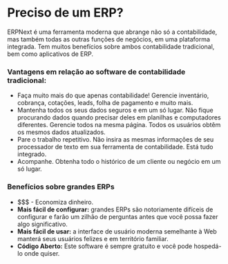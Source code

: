 # Preciso de um ERP?


ERPNext é uma ferramenta moderna que abrange não só a contabilidade, mas também todas as outras
funções de negócios, em uma plataforma integrada. Tem muitos benefícios sobre ambos
contabilidade tradicional, bem como aplicativos de ERP.


### Vantagens em relação ao software de contabilidade tradicional:


* Faça muito mais do que apenas contabilidade! Gerencie inventário, cobrança, cotações, leads, folha de pagamento e muito mais.
* Mantenha todos os seus dados seguros e em um só lugar. Não fique procurando dados quando precisar deles em planilhas e computadores diferentes. Gerencie todos na mesma página. Todos os usuários obtêm os mesmos dados atualizados.
* Pare o trabalho repetitivo. Não insira as mesmas informações de seu processador de texto em sua ferramenta de contabilidade. Está tudo integrado.
* Acompanhe. Obtenha todo o histórico de um cliente ou negócio em um só lugar.


### Benefícios sobre grandes ERPs


* $$$ - Economiza dinheiro.
* **Mais fácil de configurar:** grandes ERPs são notoriamente difíceis de configurar e farão um zilhão de perguntas antes que você possa fazer algo significativo.
* **Mais fácil de usar:** a interface de usuário moderna semelhante à Web manterá seus usuários felizes e em território familiar.
* **Código Aberto:** Este software é sempre gratuito e você pode hospedá-lo onde quiser.
